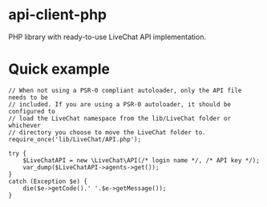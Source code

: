 api-client-php
==============

PHP library with ready-to-use LiveChat API implementation.

Quick example
=============

    // When not using a PSR-0 compliant autoloader, only the API file needs to be
    // included. If you are using a PSR-0 autoloader, it should be configured to
    // load the LiveChat namespace from the lib/LiveChat folder or whichever
    // directory you choose to move the LiveChat folder to.
    require_once('lib/LiveChat/API.php');

    try {
        $LiveChatAPI = new \LiveChat\API(/* login name */, /* API key */);
        var_dump($LiveChatAPI->agents->get());
    }
    catch (Exception $e) {
        die($e->getCode().' '.$e->getMessage());
    }
